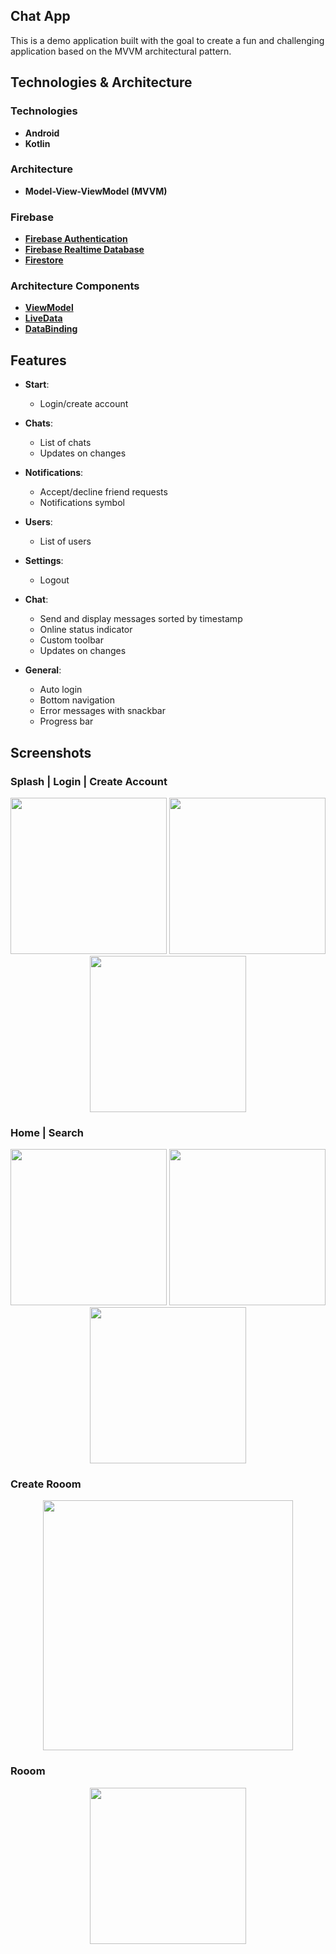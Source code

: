 ## **Chat App**
This is a demo application built with the goal to create a fun and challenging application based on the MVVM architectural pattern.
## Technologies & Architecture
### Technologies
- **Android**
- **Kotlin**
### Architecture
- **Model-View-ViewModel (MVVM)**
### Firebase
- **[Firebase Authentication](https://firebase.google.com/docs/auth)**
- **[Firebase Realtime Database](https://firebase.google.com/docs/database)**
- **[Firestore](https://firebase.google.com/docs/firestore)**
### Architecture Components
- **[ViewModel](https://developer.android.com/topic/libraries/architecture/viewmodel)**
- **[LiveData](https://developer.android.com/topic/libraries/architecture/livedata)**
- **[DataBinding](https://developer.android.com/topic/libraries/data-binding)**
  
## Features

- **Start**: 
  - Login/create account

- **Chats**: 
  - List of chats
  - Updates on changes

- **Notifications**: 
  - Accept/decline friend requests
  - Notifications symbol

- **Users**: 
  - List of users

- **Settings**: 
  - Logout

- **Chat**: 
  - Send and display messages sorted by timestamp
  - Online status indicator
  - Custom toolbar
  - Updates on changes

- **General**: 
  - Auto login
  - Bottom navigation
  - Error messages with snackbar
  - Progress bar

## Screenshots
### Splash | Login | Create Account
<p align="center">
  <img src="https://github.com/user-attachments/assets/c01252f2-71e0-4d17-a7f8-edf2b381182d" width="250" />
  <img src="https://github.com/user-attachments/assets/5e528b7b-23ee-4ad3-955c-ce3ac5e2f913" width="250" />
  <img src="https://github.com/user-attachments/assets/543be4e2-8d35-4b3c-97c7-3a7024dca31f" width="250" />
</p>

### Home | Search 
<p align="center">
  <img src="https://github.com/user-attachments/assets/6d82fad1-1311-42c4-9769-5135624cfa88" width="250" />
  <img src="https://github.com/user-attachments/assets/3b8c6bce-1488-4aa6-a3c1-07de48d7a8e9" width="250" />
  <img src="https://github.com/user-attachments/assets/a3d855d5-58cf-4dcb-8913-abe967ccce65" width="250" />
</p>

### Create Rooom 
<p align="center">
  <img src="https://github.com/user-attachments/assets/491d73d5-e5f5-49e4-ac63-65b0961d040d" width="400" />
</p>

### Rooom 
<p align="center">
  <img src="https://github.com/user-attachments/assets/288483e0-15fa-4c87-8997-e458be18fff3" width="250" />
</p>
